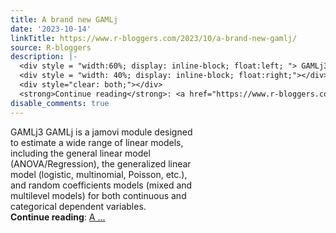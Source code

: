 ```yaml
---
title: A brand new GAMLj
date: '2023-10-14'
linkTitle: https://www.r-bloggers.com/2023/10/a-brand-new-gamlj/
source: R-bloggers
description: |-
  <div style = "width:60%; display: inline-block; float:left; "> GAMLj3 GAMLj is a jamovi module designed to estimate a wide range of linear models, including the general linear model (ANOVA/Regression), the generalized linear model (logistic, multinomial, Poisson, etc.), and random coefficients models (mixed and multilevel models) for both continuous and categorical dependent variables.</div>
  <div style = "width: 40%; display: inline-block; float:right;"></div>
  <div style="clear: both;"></div>
  <strong>Continue reading</strong>: <a href="https://www.r-bloggers.com/2023/10/a-brand-new-gamlj/">A ...
disable_comments: true
---
```

<div style = "width:60%; display: inline-block; float:left; "> GAMLj3 GAMLj is a jamovi module designed to estimate a wide range of linear models, including the general linear model (ANOVA/Regression), the generalized linear model (logistic, multinomial, Poisson, etc.), and random coefficients models (mixed and multilevel models) for both continuous and categorical dependent variables.</div>
<div style = "width: 40%; display: inline-block; float:right;"></div>
<div style="clear: both;"></div>
<strong>Continue reading</strong>: <a href="https://www.r-bloggers.com/2023/10/a-brand-new-gamlj/">A ...